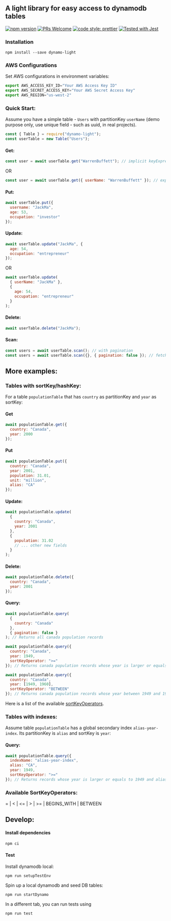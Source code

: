 ## A light library for easy access to dynamodb tables

<a href="https://www.npmjs.com/package/dynamo-light"><img src="https://img.shields.io/npm/v/dynamo-light.svg?style=flat" alt="npm version"></a>
<a href=""><img src="https://img.shields.io/badge/PRs-welcome-brightgreen.svg" alt="PRs Welcome"></a>
<a href="https://github.com/prettier/prettier"><img alt="code style: prettier" src="https://img.shields.io/badge/code_style-prettier-ff69b4.svg"></a>
<a href="https://github.com/facebook/jest"><img src="https://img.shields.io/badge/tested_with-jest-99424f.svg" alt="Tested with Jest"></a>

### Installation

```
npm install --save dynamo-light
```

### AWS Configurations

Set AWS configurations in environment variables:

```javascript
export AWS_ACCESS_KEY_ID="Your AWS Access Key ID"
export AWS_SECRET_ACCESS_KEY="Your AWS Secret Access Key"
export AWS_REGION="us-west-2"
```

### Quick Start:

Assume you have a simple table - `Users` with partitionKey `userName` (demo purpose only, use unique field - such as uuid, in real projects).

```javascript
const { Table } = require("dynamo-light");
const userTable = new Table("Users");
```

#### Get:

```javascript
const user = await userTable.get("WarrenBuffett"); // implicit keyExpression
```

OR

```javascript
const user = await userTable.get({ userName: "WarrenBuffett" }); // explicit keyExpression
```

#### Put:

```javascript
await userTable.put({
  username: "JackMa",
  age: 53,
  occupation: "investor"
});
```

#### Update:

```javascript
await userTable.update("JackMa", {
  age: 54,
  occupation: "entrepreneur"
});
```

OR

```javascript
await userTable.update(
  { userName: "JackMa" },
  {
    age: 54,
    occupation: "entrepreneur"
  }
);
```

#### Delete:

```javascript
await userTable.delete("JackMa");
```

#### Scan:

```javascript
const users = await userTable.scan(); // with pagination
const users = await userTable.scan({}, { pagination: false }); // fetch all
```

## More examples:

### Tables with sortKey/hashKey:

For a table `populationTable` that has `country` as partitionKey and `year` as sortKey:

#### Get

```javascript
await populationTable.get({
  country: "Canada",
  year: 2000
});
```

#### Put

```javascript
await populationTable.put({
  country: "Canada",
  year: 2001,
  population: 31.01,
  unit: "million",
  alias: "CA"
});
```

#### Update:

```javascript
await populationTable.update(
  {
    country: "Canada",
    year: 2001
  },
  {
    population: 31.02
    // ... other new fields
  }
);
```

#### Delete:

```javascript
await populationTable.delete({
  country: "Canada",
  year: 2001
});
```

#### Query:

```javascript
await populationTable.query(
  {
    country: "Canada"
  },
  { pagination: false }
); // Returns all canada population records
```

```javascript
await populationTable.query({
  country: "Canada",
  year: 1949,
  sortKeyOperator: ">="
}); // Returns canada population records whose year is larger or equals to 1949
```

```javascript
await populationTable.query({
  country: "Canada",
  year: [1949, 1960],
  sortKeyOperator: "BETWEEN"
}); // Returns canada population records whose year between 1949 and 1960 (inclusive)
```

Here is a list of the available [sortKeyOperators](#available-sortkeyoperators).

 <!-- | BETWEEN -->

### Tables with indexes:

Assume table `populationTable` has a global secondary index `alias-year-index`. Its partitionKey is `alias` and sortKey is `year`:

#### Query:

```javascript
await populationTable.query({
  indexName: "alias-year-index",
  alias: "CA",
  year: 1949,
  sortKeyOperator: ">="
}); // Returns records whose year is larger or equals to 1949 and alias is "CA"
```

### Available SortKeyOperators:

= | < | <= | > | >= | BEGINS_WITH | BETWEEN

## Develop:
#### Install dependencies
```bash
npm ci
```

#### Test

Install dynamodb local:

```
npm run setupTestEnv
```

Spin up a local dynamodb and seed DB tables:

```
npm run startDynamo
```

In a different tab, you can run tests using

```
npm run test
```
<!-- 
## Publish
#### update version
1. Commit to master
2. Bump up npm version
    ```
    # for patch version
    npm version patch
    # for minor version
    npm version minor
    # for major version
    npm version major
    ```

#### publish
```
npm publish
```
 -->

<!-- ## More Examples:

Using for tables with sortKeys: -->

<!--
In case you want pagination,

```javascript
let result = await userTable.getAll();
console.log(result.Items); // Users with pagination. If LastEvaluatedKey exist, it means there are more data to get

if (result.LastEvaluatedKey) {
  const result = await userTable.getAll({}, { ExclusiveStartKey: result.LastEvaluatedKey });
  console.log(result.Items); // The next batch of users
}
```

<!--
### Extends Table model:

Example of a complex table model with **global secondary indexes** and **customized methods**:

```javascript
const TableModel = require("dynamo-light");

const UserBalanceHistoricalTable = {
  name: "UserBalanceHistorical",
  hashKey: "usernameSymbol",
  sortKey: "itemDateTime"
};
const UserBalanceIndexUsername = { name: "UsernameIndex", hashKey: "username" };

class UserBalance extends TableModel {
  constructor() {
    super({
      ...UserBalanceTable,
      indexes: [UserBalanceIndexUsername]
    });
  }

  // Define you customized method of the model
  getUserBalancesByUsername(username) {
    return this.query({
      tableName: this.tableName,
      indexName: UserBalanceIndexUsername.name,
      hashKey: UserBalanceIndexUsername.hashKey,
      hashKeyValue: username
    });
  }
}

module.exports = UserBalance;
```

Make use of the UserBalance table, query with variant dynamodb parameters such as Limit and FilterExpression.

```javascript
const UserBalances = require("./UserBalance");

const UserBalancesTable = new UserBalances();

console.error = jest.fn();

describe("Method that will grab queried items from  a given table", () => {
  test("Grab query by indexName", async () => {
    const result = await UserBalancesTable.queryByUsername({ username: "aleung" });
    expect(result).not.toBeNull();
    expect(result.Items).not.toBeNull();
    expect(result.ScannedCount).toBeDefined();
  });

  test("Using options, Limit the amount of items present(small limit)", async () => {
    const result = await UserBalancesTable.queryByUsername({ username: "aleung" }, { Limit: 2 });
    expect(result).not.toBeNull();
    expect(result.Count).toBe(2);
    expect(result.LastEvaluatedKey).toBeDefined();
  });
  test("Using Projection Expression options, only show certain attributes of an item", async () => {
    const result = await UserBalancesTable.queryByUsername(
      { username: "aleung" },
      { ProjectionExpression: "availableBalance, symbol" }
    );
    expect(result).not.toBeNull();
    const attributes = Object.keys(result.Items[0]);
    expect(attributes).toEqual(expect.arrayContaining(["availableBalance", "symbol"]));
    expect(attributes).not.toEqual(expect.arrayContaining(["pendingTransfer", "totalBalance", "depositAddress"]));
  });
  /**
   * FilterExpression still queries over the whole table and filters from there, not more efficient
   */
  test("Grab info using filterExpression", async () => {
    const result = await UserBalancesTable.queryByUsername(
      { username: "aleung" },
      {
        FilterExpression: "availableBalance > :availableBalance",
        ExpressionAttributeValues: { ":availableBalance": 0 }
      }
    );
    console.log(result);
  });
  /**
   * Consistent Read does not work on secondary index
   */
  test("Use consistent read on items", async () => {
    const result = await UserBalancesTable.query({ hashKeyValue: "aleung_BTC" }, { ConsistentRead: true });
    console.log(result);
  });
  test("Empty Items when a username you search for does not exist", async () => {
    expect.assertions(1);
    const data = await UserBalancesTable.queryByUsername({ username: "qleung" });
    expect(data.Items.length).toBe(0);
  });
});
```

### Sparse Index - Remove attributes

Sparse index is a way to design your secondary indexes so that only a small portion of the items will be stored in the index. It is used for performing more efficient query and scans. [More info here](https://docs.aws.amazon.com/amazondynamodb/latest/developerguide/bp-indexes-general-sparse-indexes.html).

When an item doesn't belong to the sparse index anymore, you'll need to remove the attribute that is used as the hashKey/sortKey of an item to take the item out from the index.

To do that, you can simply assign the attribute to `null` in the `update` method, and this library will handle the attribute removal for you.

For example, if we have some `address` items that can be assigned to users, when users signs up, we want to query for an available `address` efficiently, we can design the model as follows

```javascript
class Address extends TableModel {
  constructor() {
    super({
      ...DepositTable,
      indexes: [DepositIndexAvailable] // <-- Sparse Index
    });
  }

  create(item) {
    if (!item.symbol) {
      throw new Error("param symbol is required!");
    }
    return super.create({
      ...item,
      symbolTime: `${item.symbol}_${Date.now()}`,
      status: "available"
    });
  }

  queryOneAvailableAddress(symbol) {
    return super.query(
      {
        indexName: DepositIndexAvailable.name,
        hashKeyValue: "available", // <-- Use the Sparse Index - DepositIndexAvailable
        sortKeyOperator: "begins_with",
        sortKeyValue: symbol
      },
      {
        Limit: 1
      }
    );
  }

  useAddress(address) {
    return super.update({ address }, { status: null }); // <-- remove the element from the Sparse Index
  }
}
```

### Supported dynamodb operators

|          Operators           |
| :--------------------------: |
|              =               |
|              <               |
|              <=              |
|              >               |
|              >=              |
|           between            |
| begins_with (or beginsWith ) |

### Known Issues:

When querying with the options `Select: "COUNT"`, throws an error due to the Items being undefined. This is a rare use case, but one should keep that in mind.

```javascript
const result = await UserBalancesTable.queryByUsername({ username: "aleung" }, { Select: "COUNT" });
```
 -->
